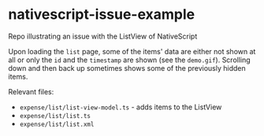 # nativescript-issue-example
Repo illustrating an issue with the ListView of NativeScript

Upon loading the `list` page, some of the items' data are either not shown at all or only the `id` and the `timestamp` are shown (see the `demo.gif`). Scrolling down and then back up sometimes shows some of the previously hidden items.

Relevant files:
* `expense/list/list-view-model.ts` - adds items to the ListView
* `expense/list/list.ts`
* `expense/list/list.xml`